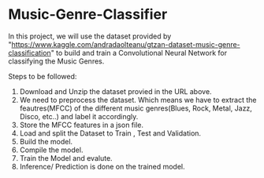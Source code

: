 # Music-Genre-Classifier 



In this project, we will use the dataset provided by "https://www.kaggle.com/andradaolteanu/gtzan-dataset-music-genre-classification" to build and train a Convolutional Neural Network for classifying the Music Genres.

Steps to be followed:

1. Download and Unzip the dataset provied in the URL above.
2. We need to preprocess the dataset. Which means we have to extract the feautres(MFCC) of the different music genres(Blues, Rock, Metal, Jazz, Disco, etc..) and label it accordingly.
3. Store the MFCC features in a json file.
4. Load and split the Dataset to Train , Test and Validation.
5. Build the model.
6. Compile the model.
7. Train the Model and evalute.
8. Inference/ Prediction is done on the trained model.
